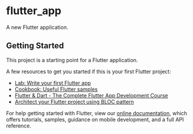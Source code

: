 # flutter_app

A new Flutter application.

## Getting Started

This project is a starting point for a Flutter application.

A few resources to get you started if this is your first Flutter project:

- [Lab: Write your first Flutter app](https://flutter.dev/docs/get-started/codelab)
- [Cookbook: Useful Flutter samples](https://flutter.dev/docs/cookbook)
- [Flutter & Dart - The Complete Flutter App Development Course](https://www.udemy.com/course/flutter-dart-the-complete-flutter-app-development-course)
- [Architect your Flutter project using BLOC pattern](https://medium.com/flutterpub/architecting-your-flutter-project-bd04e144a8f1)

For help getting started with Flutter, view our
[online documentation](https://flutter.dev/docs), which offers tutorials,
samples, guidance on mobile development, and a full API reference.
